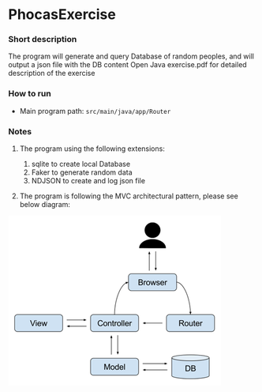 # PhocasExercise


### Short description
The program will generate and query Database of random peoples, and will output a json file
with the DB content
Open Java exercise.pdf for detailed description of the exercise

###  How to run
* Main program path: `src/main/java/app/Router`


### Notes
1. The program using the following extensions:
   1. sqlite to create local Database
   2. Faker to generate random data
   3. NDJSON to create and log json file

2. The program is following the MVC architectural pattern, please see below diagram:

![img_1.png](img_1.png)